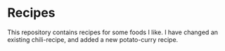 # Recipes

This repository contains recipes for some foods I like.
I have changed an existing chili-recipe, and added a new potato-curry recipe.
